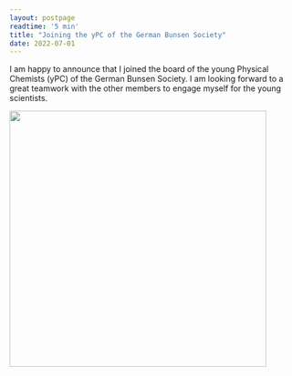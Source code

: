 ```yaml
---
layout: postpage
readtime: '5 min'
title: "Joining the yPC of the German Bunsen Society"
date: 2022-07-01
---
```


<span class="dropcap">I</span> am happy to announce that I joined the board of the young Physical Chemists (yPC) of the German Bunsen Society.
I am looking forward to a great teamwork with the other members to engage myself for the young scientists.

<img width=450 src='https://raw.githubusercontent.com/carolin-m/carolin-m.github.io/main/assets/img/posts/yPC_board.png'> 
